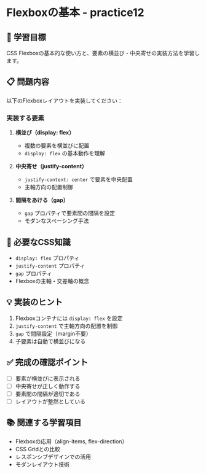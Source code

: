 # Flexboxの基本 - practice12

## 🎯 学習目標
CSS Flexboxの基本的な使い方と、要素の横並び・中央寄せの実装方法を学習します。

## 📋 問題内容
以下のFlexboxレイアウトを実装してください：

### 実装する要素
1. **横並び（display: flex）**
   - 複数の要素を横並びに配置
   - `display: flex` の基本動作を理解

2. **中央寄せ（justify-content）**
   - `justify-content: center` で要素を中央配置
   - 主軸方向の配置制御

3. **間隔をあける（gap）**
   - `gap` プロパティで要素間の間隔を設定
   - モダンなスペーシング手法

## 🔧 必要なCSS知識
- `display: flex` プロパティ
- `justify-content` プロパティ
- `gap` プロパティ
- Flexboxの主軸・交差軸の概念

## 💡 実装のヒント
1. Flexboxコンテナには `display: flex` を設定
2. `justify-content` で主軸方向の配置を制御
3. `gap` で間隔設定（margin不要）
4. 子要素は自動で横並びになる

## ✅ 完成の確認ポイント
- [ ] 要素が横並びに表示される
- [ ] 中央寄せが正しく動作する
- [ ] 要素間の間隔が適切である
- [ ] レイアウトが整然としている

## 📚 関連する学習項目
- Flexboxの応用（align-items, flex-direction）
- CSS Gridとの比較
- レスポンシブデザインでの活用
- モダンレイアウト技術